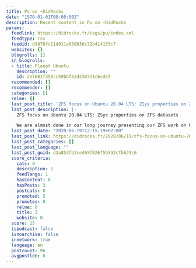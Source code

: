 ```yaml
---
title: Pu on ~DidRocks
date: "1970-01-01T00:00:00Z"
description: Recent content in Pu on ~DidRocks
params:
  feedlink: https://didrocks.fr/tags/pu/index.xml
  feedtype: rss
  feedid: d9878fc11d911e038036c72b414155c7
  websites: {}
  blogrolls: []
  in_blogrolls:
  - title: Planet Ubuntu
    description: ""
    id: 2e7081f355cc59bbf52d230711c6cd29
  recommended: []
  recommender: []
  categories: []
  relme: {}
  last_post_title: 'ZFS focus on Ubuntu 20.04 LTS: ZSys properties on ZFS datasets'
  last_post_description: |-
    ZFS focus on Ubuntu 20.04 LTS: ZSys properties on ZFS datasets

    We are almost done in our long journey presenting our ZFS work on Ubuntu 20.04 LTS. The last piece to highlight is how we annotate
  last_post_date: "2020-06-19T12:15:19+02:00"
  last_post_link: https://didrocks.fr/2020/06/19/zfs-focus-on-ubuntu-20.04-lts-zsys-properties-on-zfs-datasets/
  last_post_categories: []
  last_post_language: ""
  last_post_guid: d3a853fb2ce465f026f5b592cfb629c6
  score_criteria:
    cats: 0
    description: 3
    feedlangs: 1
    hasContent: 0
    hasPosts: 3
    postcats: 0
    promoted: 5
    promotes: 0
    relme: 0
    title: 3
    website: 0
  score: 15
  ispodcast: false
  isnoarchive: false
  innetwork: true
  language: en
  postcount: 96
  avgpostlen: 0
---
```

